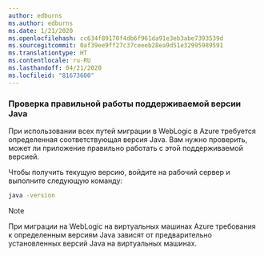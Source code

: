 ```yaml
---
author: edburns
ms.author: edburns
ms.date: 1/21/2020
ms.openlocfilehash: cc634f89170f4db6f961da91e3eb3abe7393539d
ms.sourcegitcommit: 0af39ee9ff27c37ceeeb28ea9d51e32995989591
ms.translationtype: HT
ms.contentlocale: ru-RU
ms.lasthandoff: 04/21/2020
ms.locfileid: "81673600"
---
```

### <a name="validate-that-the-supported-java-version-works-correctly"></a>Проверка правильной работы поддерживаемой версии Java

При использовании всех путей миграции в WebLogic в Azure требуется определенная соответствующая версия Java. Вам нужно проверить, может ли приложение правильно работать с этой поддерживаемой версией.

Чтобы получить текущую версию, войдите на рабочий сервер и выполните следующую команду:

```bash
java -version
```

> [!NOTE]
> При миграции на WebLogic на виртуальных машинах Azure требования к определенным версиям Java зависят от предварительно установленных версий Java на виртуальных машинах.
